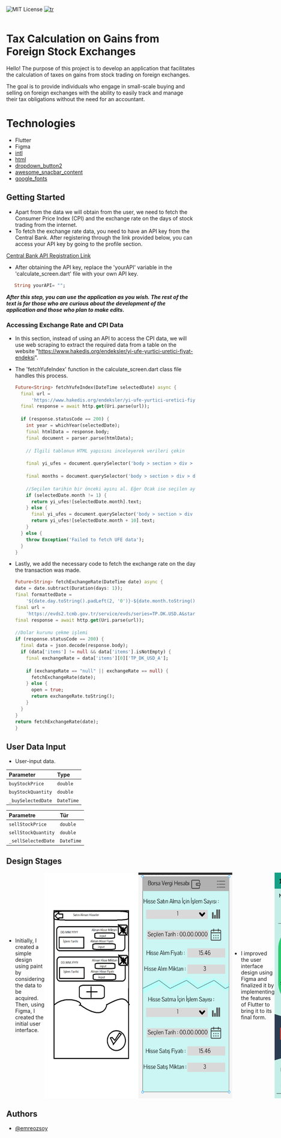 <div style="display:flex; justify-content: space-between; align-items: center;">
   
 ![MIT License](https://img.shields.io/badge/License-MIT-green.svg) [![tr](https://img.shields.io/badge/lang-tr-red.svg)](https://github.com/emreozsoy/flutter-foreign-stock-tax-calculator/blob/main/README.tr.md)

</div>


# Tax Calculation on Gains from Foreign Stock Exchanges

Hello! The purpose of this project is to develop an application that facilitates the calculation of taxes on gains from stock trading on foreign exchanges. 

The goal is to provide individuals who engage in small-scale buying and selling on foreign exchanges with the ability to easily track and manage their tax obligations without the need for an accountant.

# Technologies

- Flutter
- Figma
- [intl](https://pub.dev/packages/intl)
- [html](https://pub.dev/packages/html/install)
- [dropdown_button2](https://pub.dev/packages/dropdown_button2)
- [awesome_snacbar_content](https://pub.dev/packages/awesome_snackbar_content)
- [google_fonts](https://pub.dev/packages/google_fonts)

## Getting Started
- Apart from the data we will obtain from the user, we need to fetch the Consumer Price Index (CPI) and the exchange rate on the days of stock trading from the internet.
- To fetch the exchange rate data, you need to have an API key from the Central Bank. After registering through the link provided below, you can access your API key by going to the profile section.

[Central Bank API Registration Link](https://evds2.tcmb.gov.tr/index.php?/evds/login) 

- After obtaining the API key, replace the 'yourAPI' variable in the 'calculate_screen.dart' file with your own API key.

```dart
   String yourAPI= "";
```

 ***After this step, you can use the application as you wish. The rest of the text is for those who are curious about the development of the application and those who plan to make edits.***

### Accessing Exchange Rate and CPI Data

- In this section, instead of using an API to access the CPI data, we will use web scraping to extract the required data from a table on the website "https://www.hakedis.org/endeksler/yi-ufe-yurtici-uretici-fiyat-endeksi".
- The 'fetchYufeIndex' function in the calculate_screen.dart class file handles this process.
  
  ```dart
  Future<String> fetchYufeIndex(DateTime selectedDate) async {
    final url =
        'https://www.hakedis.org/endeksler/yi-ufe-yurtici-uretici-fiyat-endeksi';
    final response = await http.get(Uri.parse(url));
 
    if (response.statusCode == 200) {
      int year = whichYear(selectedDate);
      final htmlData = response.body;
      final document = parser.parse(htmlData);

      // İlgili tablonun HTML yapısını inceleyerek verileri çekin

      final yi_ufes = document.querySelector('body > section > div > div > div > div > table > tbody > tr:nth-child($year)')?.children;

      final months = document.querySelector('body > section > div > div > div > div > table > thead > tr')?.children;

      //Seçilen tarihin bir önceki ayını al. Eğer Ocak ise seçilen ay, Geçen yılın 12. ayını al
      if (selectedDate.month != 1) {
        return yi_ufes![selectedDate.month].text;
      } else {
        final yi_ufes = document.querySelector('body > section > div > div > div > div > table > tbody > tr:nth-child(${year - 1})')?.children;
        return yi_ufes![selectedDate.month + 10].text;
      }
    } else {
      throw Exception('Failed to fetch UFE data');
    }
  }
  ```
- Lastly, we add the necessary code to fetch the exchange rate on the day the transaction was made.

    ```dart
  Future<String> fetchExchangeRate(DateTime date) async {
    date = date.subtract(Duration(days: 1));
    final formattedDate =
        '${date.day.toString().padLeft(2, '0')}-${date.month.toString().padLeft(2, '0')}-${date.year}';
    final url =
        'https://evds2.tcmb.gov.tr/service/evds/series=TP.DK.USD.A&startDate=$formattedDate&endDate=$formattedDate&type=json&key=${yourAPI}';
    final response = await http.get(Uri.parse(url));

    //Dolar kurunu çekme işlemi
    if (response.statusCode == 200) {
      final data = json.decode(response.body);
      if (data['items'] != null && data['items'].isNotEmpty) {
        final exchangeRate = data['items'][0]['TP_DK_USD_A'];

        if (exchangeRate == "null" || exchangeRate == null) {
          fetchExchangeRate(date);
        } else {
          open = true;
          return exchangeRate.toString();
        }
      }
    }
    return fetchExchangeRate(date);
  }
    ```

##  User Data Input

- User-input data.

| Parameter | Type     |   
| :-------- | :------- | 
| `buyStockPrice`      | `double` |
| `buyStockQuantity`      | `double` |
| `_buySelectedDate`      | `DateTime` |

| Parametre | Tür     |   
| :-------- | :------- | 
| `sellStockPrice`      | `double` |
| `sellStockQuantity`      | `double` |
| `_sellSelectedDate`      | `DateTime` |

## Design Stages

<div style="display:flex; justify-content: space-between; align-items: center;">
  
- Initially, I created a simple design using paint by considering the data to be acquired. Then, using Figma, I created the initial user interface.
<img src="https://github.com/emreozsoy/flutter-foreign-stock-tax-calculator/blob/main/Design_number0_tr_page.png" alt="Text" width="250" height="600">
 <img src="https://github.com/emreozsoy/flutter-foreign-stock-tax-calculator/blob/main/Design_number1_tr_page.png" alt="alt text" width="250" height="600">

- I improved the user interface design using Figma and finalized it by implementing the features of Flutter to bring it to its final form.
<img src="https://github.com/emreozsoy/flutter-foreign-stock-tax-calculator/blob/main/Design_number2_en_page.jpg" alt="alt text" width="250" height="600">
<img src="https://github.com/emreozsoy/flutter-foreign-stock-tax-calculator/blob/main/Design_number3_tr_page.png" alt="alt text" width="250" height="600">
</div>

## Authors

- [@emreozsoy](https://www.github.com/emreozsoy)



